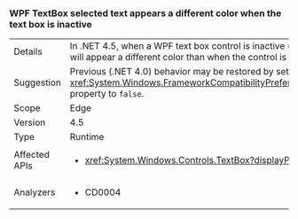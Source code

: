 ### WPF TextBox selected text appears a different color when the text box is inactive

|   |   |
|---|---|
|Details|In .NET 4.5, when a WPF text box control is inactive (it doesn&#39;t have focus), the selected text inside the box will appear a different color than when the control is active.|
|Suggestion|Previous (.NET 4.0) behavior may be restored by setting the <xref:System.Windows.FrameworkCompatibilityPreferences.AreInactiveSelectionHighlightBrushKeysSupported> property to <code>false</code>.|
|Scope|Edge|
|Version|4.5|
|Type|Runtime|
|Affected APIs|<ul><li><xref:System.Windows.Controls.TextBox?displayProperty=fullName></li></ul>|
|Analyzers|<ul><li>CD0004</li></ul>|


